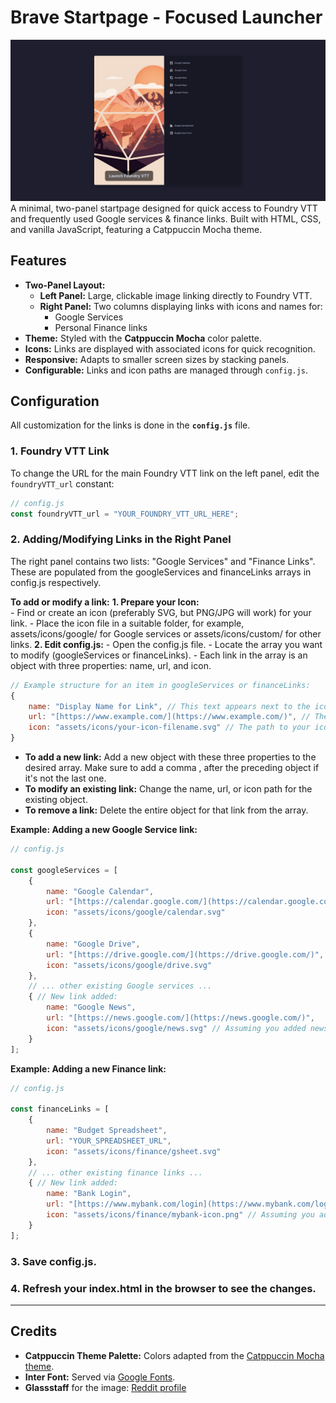 # Brave Startpage - Focused Launcher

![Brave Startpage Screenshot](assets/images/brave-startpage-screenshot.png)
A minimal, two-panel startpage designed for quick access to Foundry VTT and frequently used Google services & finance links. Built with HTML, CSS, and vanilla JavaScript, featuring a Catppuccin Mocha theme.

## Features

- **Two-Panel Layout:**
   - **Left Panel:** Large, clickable image linking directly to Foundry VTT.
   - **Right Panel:** Two columns displaying links with icons and names for:
      - Google Services
      - Personal Finance links
- **Theme:** Styled with the **Catppuccin Mocha** color palette.
- **Icons:** Links are displayed with associated icons for quick recognition.
- **Responsive:** Adapts to smaller screen sizes by stacking panels.
- **Configurable:** Links and icon paths are managed through `config.js`.


## Configuration
All customization for the links is done in the **`config.js`** file.

### 1. Foundry VTT Link
To change the URL for the main Foundry VTT link on the left panel, edit the `foundryVTT_url` constant:

```javascript
// config.js
const foundryVTT_url = "YOUR_FOUNDRY_VTT_URL_HERE";
```

### 2. Adding/Modifying Links in the Right Panel
The right panel contains two lists: "Google Services" and "Finance Links". These are populated from the googleServices and financeLinks arrays in config.js respectively.

**To add or modify a link:**
   **1. Prepare your Icon:**     
      - Find or create an icon (preferably SVG, but PNG/JPG will work) for your link.
      - Place the icon file in a suitable folder, for example, assets/icons/google/ for Google services or assets/icons/custom/ for other links.
   **2. Edit config.js:**
      - Open the config.js file.
      - Locate the array you want to modify (googleServices or financeLinks).
      - Each link in the array is an object with three properties: name, url, and icon.

```javascript
// Example structure for an item in googleServices or financeLinks:
{
    name: "Display Name for Link", // This text appears next to the icon
    url: "[https://www.example.com/](https://www.example.com/)", // The actual URL the link will point to
    icon: "assets/icons/your-icon-filename.svg" // The path to your icon file
}
```

   - **To add a new link:** Add a new object with these three properties to the desired array. Make sure to add a comma , after the preceding object if it's not the last one.
   - **To modify an existing link:** Change the name, url, or icon path for the existing object.
   - **To remove a link:** Delete the entire object for that link from the array.

**Example: Adding a new Google Service link:**

```javascript
// config.js

const googleServices = [
    {
        name: "Google Calendar",
        url: "[https://calendar.google.com/](https://calendar.google.com/)",
        icon: "assets/icons/google/calendar.svg"
    },
    {
        name: "Google Drive",
        url: "[https://drive.google.com/](https://drive.google.com/)",
        icon: "assets/icons/google/drive.svg"
    },
    // ... other existing Google services ...
    { // New link added:
        name: "Google News",
        url: "[https://news.google.com/](https://news.google.com/)",
        icon: "assets/icons/google/news.svg" // Assuming you added news.svg here
    }
];
```

**Example: Adding a new Finance link:**
```javascript
// config.js

const financeLinks = [
    {
        name: "Budget Spreadsheet",
        url: "YOUR_SPREADSHEET_URL",
        icon: "assets/icons/finance/gsheet.svg"
    },
    // ... other existing finance links ...
    { // New link added:
        name: "Bank Login",
        url: "[https://www.mybank.com/login](https://www.mybank.com/login)",
        icon: "assets/icons/finance/mybank-icon.png" // Assuming you added this icon
    }
];
```

### 3. Save config.js.
### 4. Refresh your index.html in the browser to see the changes.

---

## Credits
- **Catppuccin Theme Palette:** Colors adapted from the [Catppuccin Mocha theme](https://github.com/catppuccin/catppuccin).
- **Inter Font:** Served via [Google Fonts](https://fonts.google.com/specimen/Inter).
- **Glassstaff** for the image: [Reddit profile](https://www.reddit.com/user/Cedriminator/)
